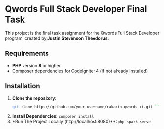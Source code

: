 # Qwords Full Stack Developer Final Task

This project is the final task assignment for the Qwords Full Stack Developer program, created by **Justin Stevenson Theodorus**.

## Requirements

- **PHP** version **8** or higher
- Composer dependencies for CodeIgniter 4 (if not already installed)

## Installation

1. **Clone the repository**:
   ```bash
   git clone https://github.com/your-username/rakamin-qwords-ci.git ```
2. **Install Dependencies**:
    ```composer install```  
3. *Run The Project Locally (http://localhost:8080)**:
    ```php spark serve```


